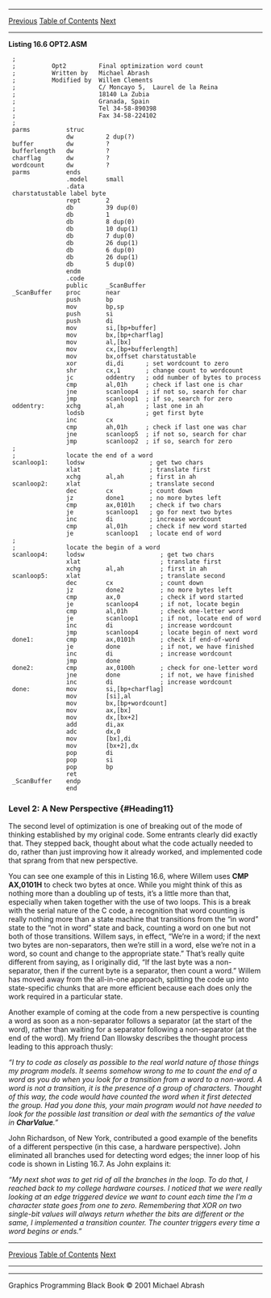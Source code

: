   ------------------------ --------------------------------- --------------------
  [Previous](16-06.html)   [Table of Contents](index.html)   [Next](16-08.html)
  ------------------------ --------------------------------- --------------------

**Listing 16.6 OPT2.ASM**

     ;
     ;          Opt2         Final optimization word count
     ;          Written by   Michael Abrash
     ;          Modified by  Willem Clements
     ;                       C/ Moncayo 5,  Laurel de la Reina
     ;                       18140 La Zubia
     ;                       Granada, Spain
     ;                       Tel 34-58-890398
     ;                       Fax 34-58-224102
     ;
     parms          struc
                    dw         2 dup(?)
     buffer         dw         ?
     bufferlength   dw         ?
     charflag       dw         ?
     wordcount      dw         ?
     parms          ends
                    .model     small
                    .data
     charstatustable label byte
                    rept       2
                    db         39 dup(0)
                    db         1
                    db         8 dup(0)
                    db         10 dup(1)
                    db         7 dup(0)
                    db         26 dup(1)
                    db         6 dup(0)
                    db         26 dup(1)
                    db         5 dup(0)
                    endm
                    .code
                    public     _ScanBuffer
     _ScanBuffer    proc       near
                    push       bp
                    mov        bp,sp
                    push       si
                    push       di
                    mov        si,[bp+buffer]
                    mov        bx,[bp+charflag]
                    mov        al,[bx]
                    mov        cx,[bp+bufferlength]
                    mov        bx,offset charstatustable
                    xor        di,di      ; set wordcount to zero
                    shr        cx,1       ; change count to wordcount
                    jc         oddentry   ; odd number of bytes to process
                    cmp        al,01h     ; check if last one is char
                    jne        scanloop4  ; if not so, search for char
                    jmp        scanloop1  ; if so, search for zero
     oddentry:      xchg       al,ah      ; last one in ah
                    lodsb                 ; get first byte
                    inc        cx
                    cmp        ah,01h     ; check if last one was char
                    jne        scanloop5  ; if not so, search for char
                    jmp        scanloop2  ; if so, search for zero
     ;
     ;              locate the end of a word
     scanloop1:     lodsw                  ; get two chars
                    xlat                   ; translate first
                    xchg       al,ah       ; first in ah
     scanloop2:     xlat                   ; translate second
                    dec        cx          ; count down
                    jz         done1       ; no more bytes left
                    cmp        ax,0101h    ; check if two chars
                    je         scanloop1   ; go for next two bytes
                    inc        di          ; increase wordcount
                    cmp        al,01h      ; check if new word started
                    je         scanloop1   ; locate end of word
     ;
     ;              locate the begin of a word
     scanloop4:     lodsw                     ; get two chars
                    xlat                      ; translate first
                    xchg       al,ah          ; first in ah
     scanloop5:     xlat                      ; translate second
                    dec        cx             ; count down
                    jz         done2          ; no more bytes left
                    cmp        ax,0           ; check if word started
                    je         scanloop4      ; if not, locate begin
                    cmp        al,01h         ; check one-letter word
                    je         scanloop1      ; if not, locate end of word
                    inc        di             ; increase wordcount
                    jmp        scanloop4      ; locate begin of next word
     done1:         cmp        ax,0101h       ; check if end-of-word
                    je         done           ; if not, we have finished
                    inc        di             ; increase wordcount
                    jmp        done
     done2:         cmp        ax,0100h       ; check for one-letter word
                    jne        done           ; if not, we have finished
                    inc        di             ; increase wordcount
     done:          mov        si,[bp+charflag]
                    mov        [si],al
                    mov        bx,[bp+wordcount]
                    mov        ax,[bx]
                    mov        dx,[bx+2]
                    add        di,ax
                    adc        dx,0
                    mov        [bx],di
                    mov        [bx+2],dx
                    pop        di
                    pop        si
                    pop        bp
                    ret
     _ScanBuffer    endp
                    end

### Level 2: A New Perspective {#Heading11}

The second level of optimization is one of breaking out of the mode of
thinking established by my original code. Some entrants clearly did
exactly that. They stepped back, thought about what the code actually
needed to do, rather than just improving how it already worked, and
implemented code that sprang from that new perspective.

You can see one example of this in Listing 16.6, where Willem uses **CMP
AX,0101H** to check two bytes at once. While you might think of this as
nothing more than a doubling up of tests, it’s a little more than that,
especially when taken together with the use of two loops. This is a
break with the serial nature of the C code, a recognition that word
counting is really nothing more than a state machine that transitions
from the “in word” state to the “not in word” state and back, counting a
word on one but not both of those transitions. Willem says, in effect,
“We’re in a word; if the next two bytes are non-separators, then we’re
still in a word, else we’re not in a word, so count and change to the
appropriate state.” That’s really quite different from saying, as I
originally did, “If the last byte was a non-separator, then if the
current byte is a separator, then count a word.” Willem has moved away
from the all-in-one approach, splitting the code up into state-specific
chunks that are more efficient because each does only the work required
in a particular state.

Another example of coming at the code from a new perspective is counting
a word as soon as a non-separator follows a separator (at the start of
the word), rather than waiting for a separator following a non-separator
(at the end of the word). My friend Dan Illowsky describes the thought
process leading to this approach thusly:

*“I try to code as closely as possible to the real world nature of those
things my program models. It seems somehow wrong to me to count the end
of a word as you do when you look for a transition from a word to a
non-word. A word is not a transition, it is the presence of a group of
characters. Thought of this way, the code would have counted the word
when it first detected the group. Had you done this, your main program
would not have needed to look for the possible last transition or deal
with the semantics of the value in **CharValue**.”*

John Richardson, of New York, contributed a good example of the benefits
of a different perspective (in this case, a hardware perspective). John
eliminated all branches used for detecting word edges; the inner loop of
his code is shown in Listing 16.7. As John explains it:

*“My next shot was to get rid of all the branches in the loop. To do
that, I reached back to my college hardware courses. I noticed that we
were really looking at an edge triggered device we want to count each
time the I’m a character state goes from one to zero. Remembering that
XOR on two single-bit values will always return whether the bits are
different or the same, I implemented a transition counter. The counter
triggers every time a word begins or ends.”*

  ------------------------ --------------------------------- --------------------
  [Previous](16-06.html)   [Table of Contents](index.html)   [Next](16-08.html)
  ------------------------ --------------------------------- --------------------

* * * * *

Graphics Programming Black Book © 2001 Michael Abrash
